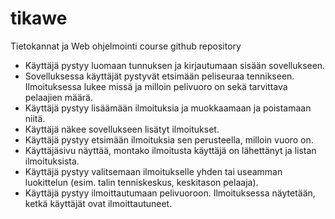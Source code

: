 # tikawe
Tietokannat ja Web ohjelmointi course github repository

- Käyttäjä pystyy luomaan tunnuksen ja kirjautumaan sisään sovellukseen.
- Sovelluksessa käyttäjät pystyvät etsimään peliseuraa tennikseen. Ilmoituksessa lukee missä ja milloin pelivuoro on sekä tarvittava pelaajien määrä.
- Käyttäjä pystyy lisäämään ilmoituksia ja muokkaamaan ja poistamaan niitä.
- Käyttäjä näkee sovellukseen lisätyt ilmoitukset.
- Käyttäjä pystyy etsimään ilmoituksia sen perusteella, milloin vuoro on.
- Käyttäjäsivu näyttää, montako ilmoitusta käyttäjä on lähettänyt ja listan ilmoituksista.
- Käyttäjä pystyy valitsemaan ilmoitukselle yhden tai useamman luokittelun (esim. talin tenniskeskus, keskitason pelaaja).
- Käyttäjä pystyy ilmoittautumaan pelivuoroon. Ilmoituksessa näytetään, ketkä käyttäjät ovat ilmoittautuneet.
